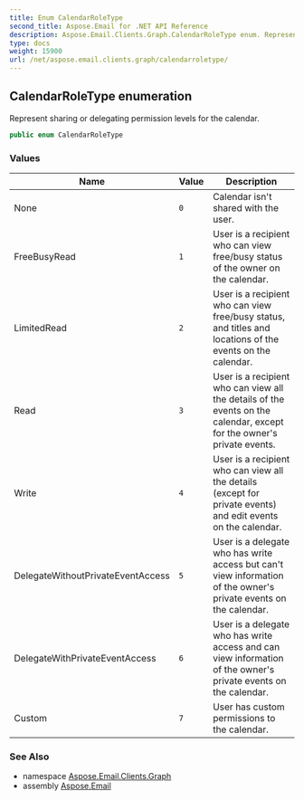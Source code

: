 ```yaml
---
title: Enum CalendarRoleType
second_title: Aspose.Email for .NET API Reference
description: Aspose.Email.Clients.Graph.CalendarRoleType enum. Represent sharing or delegating permission levels for the calendar
type: docs
weight: 15900
url: /net/aspose.email.clients.graph/calendarroletype/
---
```

## CalendarRoleType enumeration

Represent sharing or delegating permission levels for the calendar.

```csharp
public enum CalendarRoleType
```

### Values

| Name | Value | Description |
| --- | --- | --- |
| None | `0` | Calendar isn't shared with the user. |
| FreeBusyRead | `1` | User is a recipient who can view free/busy status of the owner on the calendar. |
| LimitedRead | `2` | User is a recipient who can view free/busy status, and titles and locations of the events on the calendar. |
| Read | `3` | User is a recipient who can view all the details of the events on the calendar, except for the owner's private events. |
| Write | `4` | User is a recipient who can view all the details (except for private events) and edit events on the calendar. |
| DelegateWithoutPrivateEventAccess | `5` | User is a delegate who has write access but can't view information of the owner's private events on the calendar. |
| DelegateWithPrivateEventAccess | `6` | User is a delegate who has write access and can view information of the owner's private events on the calendar. |
| Custom | `7` | User has custom permissions to the calendar. |

### See Also

* namespace [Aspose.Email.Clients.Graph](../../aspose.email.clients.graph/)
* assembly [Aspose.Email](../../)


